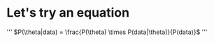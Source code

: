 # Let's try an equation

'''
$P(\theta|data) = \frac{P(\theta) \times P(data|\theta)}{P(data)}$
'''

